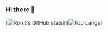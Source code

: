 ### Hi there 👋

[![Rohit's GitHub stats](https://github-readme-stats.vercel.app/api?username=rmanjrekar&count_private=true&show_icons=true&theme=radical)]
[![Top Langs](https://github-readme-stats.vercel.app/api/top-langs/?username=rmanjrekar&hide=css,html)]
